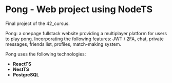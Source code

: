 # Pong - Web project using NodeTS
Final project of the 42_cursus.<br>

Pong: a onepage fullstack website providing a multiplayer platform for users to play pong. Incorporating the following features: JWT / 2FA, chat, private messages, friends list, profiles, match-making system.

Pong uses the following technologies:
- **ReactTS**
- **NestTS**
- **PostgreSQL**

